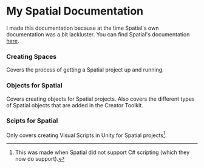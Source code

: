 # My Spatial Documentation

I made this documentation because at the time Spatial's own documentation was a bit lackluster.
You can find Spatial's documentation [here](https://docs.spatial.io/).



### Creating Spaces

Covers the process of getting a Spatial project up and running.

### Objects for Spatial

Covers creating objects for Spatial projects. Also covers the different types of Spatial objects that are added in the Creator Toolkit.

### Scipts for Spatial

Only covers creating Visual Scripts in Unity for Spatial projects[^1].

[^1]: This was made when Spatial did not support C# scripting (which they now do support).
